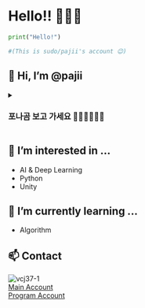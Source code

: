 # Hello!! 🐻‍❄️👋

```python
print("Hello!")

#(This is sudo/pajii's account 😉)
```

## 👋 Hi, I’m @pajii


<details>

<summary><h3>포나곰 보고 가세요 🐻‍❄️🥺🥺🐻‍❄️ </h3></summary>
  
https://user-images.githubusercontent.com/63144192/184896859-394580a3-41ec-4c9e-8882-5686605d8133.mp4

</details>


## 👀 I’m interested in ...

- AI & Deep Learning
- Python
- Unity

## 🌱 I’m currently learning ...

- Algorithm

## 📫 Contact

![vcj37-1](https://user-images.githubusercontent.com/63144192/184896568-ebdcfba2-f7b7-4ea4-8dcf-32c1208ee254.png)
<br>   [Main Account]
<br>   [Program Account]



<!---
pajii/pajii is a ✨ special ✨ repository because its `README.md` (this file) appears on your GitHub profile.
You can click the Preview link to take a look at your changes.
- 💞️ I’m looking to collaborate on ...
--->

[Main Account]:https://twitter.com/sudo_sudo_
[Program Account]:https://twitter.com/sudo_record_
